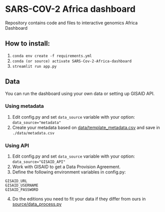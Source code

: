 # SARS-COV-2 Africa dashboard
Repository contains code and files to interactive genomics Africa Dashboard

## How to install:
1. `conda env create -f requirements.yml`
2. `conda (or source) activate SARS-Cov-2-Africa-dashboard`
3. `streamlit run app.py`

## Data
You can run the dashboard using your own data or setting up GISAID API.
### Using metadata
1. Edit config.py and set `data_source` variable with your option: `data_source="metadata"`
2. Create your metadata based on [data/template_metadata.csv](data/template_metadata.csv) and save in `./data/metadata.csv`

### Using API
1. Edit config.py and set `data_source` variable with your option: `data_source="GISAID_API"`
2. Work with GISAID to get a Data Provision Agreement. 
3. Define the following environment variables in config.py:
~~~
GISAID_URL
GISAID_USERNAME
GISAID_PASSWORD
~~~
4. Do the editions you need to fit your data if they differ from ours in [source/data_process.py](source/data_process.py)